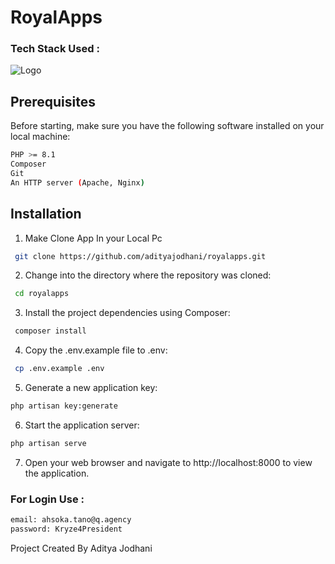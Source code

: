 
# RoyalApps




### Tech Stack Used : 




![Logo](https://raw.githubusercontent.com/laravel/art/master/logo-lockup/5%20SVG/2%20CMYK/1%20Full%20Color/laravel-logolockup-cmyk-red.svg)


## Prerequisites

Before starting, make sure you have the following software installed on your local machine:
```bash
PHP >= 8.1
Composer
Git
An HTTP server (Apache, Nginx)
```
## Installation

1. Make Clone App In your Local Pc

```bash
 git clone https://github.com/adityajodhani/royalapps.git
```
    
2. Change into the directory where the repository was cloned:

```bash
 cd royalapps
```
3. Install the project dependencies using Composer:

```bash
 composer install
```

4. Copy the .env.example file to .env:

```bash
 cp .env.example .env
```
5. Generate a new application key:

```bash
php artisan key:generate
```
6. Start the application server:
```bash
php artisan serve
```
7. Open your web browser and navigate to http://localhost:8000 to view the application.


 ### For Login Use :
 ```bash
email: ahsoka.tano@q.agency
password: Kryze4President
```

Project Created By Aditya Jodhani